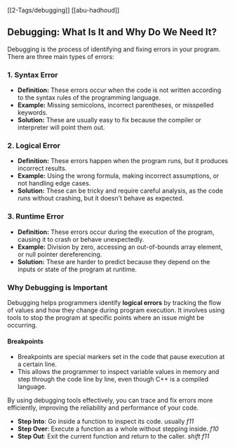 [[2-Tags/debugging]] [[abu-hadhoud]]
## Debugging: What Is It and Why Do We Need It?

Debugging is the process of identifying and fixing errors in your program. There are three main types of errors:

### 1. **Syntax Error**
   - **Definition:** These errors occur when the code is not written according to the syntax rules of the programming language. 
   - **Example:** Missing semicolons, incorrect parentheses, or misspelled keywords.
   - **Solution:** These are usually easy to fix because the compiler or interpreter will point them out.

### 2. **Logical Error**
   - **Definition:** These errors happen when the program runs, but it produces incorrect results. 
   - **Example:** Using the wrong formula, making incorrect assumptions, or not handling edge cases.
   - **Solution:** These can be tricky and require careful analysis, as the code runs without crashing, but it doesn't behave as expected.

### 3. **Runtime Error**
   - **Definition:** These errors occur during the execution of the program, causing it to crash or behave unexpectedly.
   - **Example:** Division by zero, accessing an out-of-bounds array element, or null pointer dereferencing.
   - **Solution:** These are harder to predict because they depend on the inputs or state of the program at runtime.

### Why Debugging is Important

Debugging helps programmers identify **logical errors** by tracking the flow of values and how they change during program execution. It involves using tools to stop the program at specific points where an issue might be occurring.

#### **Breakpoints**
- Breakpoints are special markers set in the code that pause execution at a certain line.
- This allows the programmer to inspect variable values in memory and step through the code line by line, even though C++ is a compiled language.

By using debugging tools effectively, you can trace and fix errors more efficiently, improving the reliability and performance of your code.


- **Step Into**: Go inside a function to inspect its code. usually *f11*
- **Step Over**: Execute a function as a whole without stepping inside. *f10*
- **Step Out**: Exit the current function and return to the caller. *shift f11*
